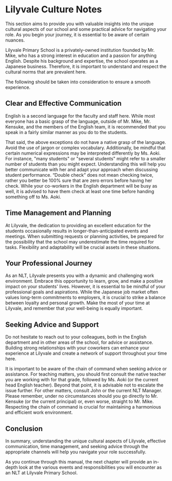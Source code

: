 # Lilyvale Culture Notes
This section aims to provide you with valuable insights into the unique cultural aspects of our school and some practical advice for navigating your role. As you begin your journey, it is essential to be aware of certain nuances.

Lilyvale Primary School is a privately-owned institution founded by Mr. Mike, who has a strong interest in education and a passion for anything English. Despite his background and expertise, the school operates as a Japanese business. Therefore, it is important to understand and respect the cultural norms that are prevalent here.

The following should be taken into consideration to ensure a smooth experience.

## Clear and Effective Communication
English is a second language for the faculty and staff here. While most everyone has a basic grasp of the language, outside of Mr. Mike, Mr. Kensuke, and the members of the English team, it is recommended that you speak in a fairly similar manner as you do to the students.

That said, the above exceptions do not have a native grasp of the language. Avoid the use of jargon or complex vocabulary. Additionally, be mindful that certain numerical expressions may be interpreted differently by Ms. Aoki. For instance, "many students" or "several students" might refer to a smaller number of students than you might expect. Understanding this will help you better communicate with her and adapt your approach when discussing student performance. “Double check” does not mean checking twice, rather you better be 100% sure that are zero errors before having her check. While your co-workers in the English department will be busy as well, it is advised to have them check at least one time before handing something off to Ms. Aoki.

## Time Management and Planning
At Lilyvale, the dedication to providing an excellent education for the students occasionally results in longer-than-anticipated events and meetings. When submitting requests or planning activities, be prepared for the possibility that the school may underestimate the time required for tasks. Flexibility and adaptability will be crucial assets in these situations.

## Your Professional Journey
As an NLT, Lilyvale presents you with a dynamic and challenging work environment. Embrace this opportunity to learn, grow, and make a positive impact on your students' lives. However, it is essential to be mindful of your professional goals and aspirations. While the Japanese job market often values long-term commitments to employers, it is crucial to strike a balance between loyalty and personal growth. Make the most of your time at Lilyvale, and remember that your well-being is equally important.

## Seeking Advice and Support
Do not hesitate to reach out to your colleagues, both in the English department and in other areas of the school, for advice or assistance. Building strong relationships with your coworkers can enhance your experience at Lilyvale and create a network of support throughout your time here.

It is important to be aware of the chain of command when seeking advice or assistance. For teaching matters, you should first consult the native teacher you are working with for that grade, followed by Ms. Aoki (or the current head English teacher). Beyond that point, it is advisable not to escalate the issue further. For other matters, consult John or the current NLT Manager. Please remember, under no circumstances should you go directly to Mr. Kensuke (or the current principal) or, even worse, straight to Mr. Mike. Respecting the chain of command is crucial for maintaining a harmonious and efficient work environment.

## Conclusion
In summary, understanding the unique cultural aspects of Lilyvale, effective communication, time management, and seeking advice through the appropriate channels will help you navigate your role successfully.

As you continue through this manual, the next chapter will provide an in-depth look at the various events and responsibilities you will encounter as an NLT at Lilyvale Primary School.